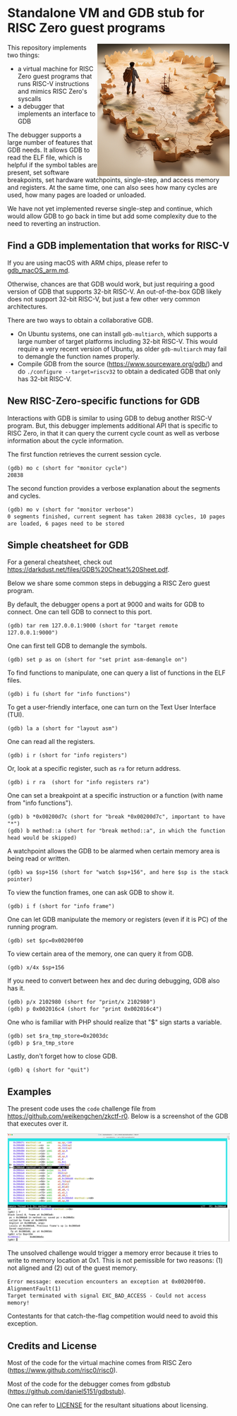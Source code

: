 # Standalone VM and GDB stub for RISC Zero guest programs

<img src="title.png" align="right" alt="a man walking on a map" width="300"/>

This repository implements two things:
- a virtual machine for RISC Zero guest programs that runs RISC-V instructions and mimics RISC Zero's syscalls
- a debugger that implements an interface to GDB

The debugger supports a large number of features that GDB needs. It allows GDB to read the ELF file, which is 
helpful if the symbol tables are present, set software breakpoints, set hardware watchpoints, single-step, 
and access memory and registers. At the same time, one can also sees how many cycles are used, how many pages 
are loaded or unloaded.

We have not yet implemented reverse single-step and continue, which would allow 
GDB to go back in time but add some complexity due to the need to reverting an instruction. 

## Find a GDB implementation that works for RISC-V

If you are using macOS with ARM chips, please refer to [gdb_macOS_arm.md](gdb_macOS_arm.md).

Otherwise, chances are that GDB would work, but just requiring a good version of GDB that 
supports 32-bit RISC-V. An out-of-the-box GDB likely does not support 32-bit RISC-V, but just a few other 
very common architectures. 

There are two ways to obtain a collaborative GDB.

- On Ubuntu systems, one can install `gdb-multiarch`, which supports a large number of target platforms including
  32-bit RISC-V. This would require a very recent version of Ubuntu, as older `gdb-multiarch` may fail to demangle
  the function names properly.
- Compile GDB from the source (https://www.sourceware.org/gdb/) and do `./configure --target=riscv32` to obtain a
  dedicated GDB that only has 32-bit RISC-V.

## New RISC-Zero-specific functions for GDB

Interactions with GDB is similar to using GDB to debug another RISC-V program. But, this debugger implements additional 
API that is specific to RISC Zero, in that it can query the current cycle count as well as verbose information about the 
cycle information.

The first function retrieves the current session cycle.
```gdb
(gdb) mo c (short for "monitor cycle")
20838
```

The second function provides a verbose explanation about the segments and cycles.
```gdb
(gdb) mo v (short for "monitor verbose")
0 segments finished, current segment has taken 20838 cycles, 10 pages are loaded, 6 pages need to be stored
```

## Simple cheatsheet for GDB

For a general cheatsheet, check out https://darkdust.net/files/GDB%20Cheat%20Sheet.pdf. 

Below we share some common steps in debugging a RISC Zero guest program.

By default, the debugger opens a port at 9000 and waits for GDB to connect. One can tell GDB to connect to this port.
```gdb
(gdb) tar rem 127.0.0.1:9000 (short for "target remote 127.0.0.1:9000")
```

One can first tell GDB to demangle the symbols.
```gdb
(gdb) set p as on (short for "set print asm-demangle on")
```

To find functions to manipulate, one can query a list of functions in the ELF files.
```gdb
(gdb) i fu (short for "info functions")
```

To get a user-friendly interface, one can turn on the Text User Interface (TUI). 
```gdb
(gdb) la a (short for "layout asm")
```

One can read all the registers.
```gdb
(gdb) i r (short for "info registers")
```

Or, look at a specific register, such as `ra` for return address.
```gdb
(gdb) i r ra  (short for "info registers ra")
```

One can set a breakpoint at a specific instruction or a function (with name from "info functions").
```gdb
(gdb) b *0x00200d7c (short for "break *0x00200d7c", important to have "*")
(gdb) b method::a (short for "break method::a", in which the function head would be skipped)
```

A watchpoint allows the GDB to be alarmed when certain memory area is being read or written. 
```gdb
(gdb) wa $sp+156 (short for "watch $sp+156", and here $sp is the stack pointer)
```

To view the function frames, one can ask GDB to show it.
```gdb
(gdb) i f (short for "info frame")
```

One can let GDB manipulate the memory or registers (even if it is PC) of the running program.
```gdb
(gdb) set $pc=0x00200f00
```

To view certain area of the memory, one can query it from GDB.
```gdb
(gdb) x/4x $sp+156 
```

If you need to convert between hex and dec during debugging, GDB also has it. 
```gdb
(gdb) p/x 2102980 (short for "print/x 2102980")
(gdb) p 0x002016c4 (short for "print 0x002016c4")
```

One who is familiar with PHP should realize that "$" sign starts a variable.
```gdb
(gdb) set $ra_tmp_store=0x2003dc
(gdb) p $ra_tmp_store
```

Lastly, don't forget how to close GDB.
```gdb
(gdb) q (short for "quit")
```

## Examples

The present code uses the `code` challenge file from https://github.com/weikengchen/zkctf-r0. 
Below is a screenshot of the GDB that executes over it.

![GDB example](./gdb.png)

The unsolved challenge would trigger a memory error because it tries to write to memory location
at 0x1. This is not pemissible for two reasons: (1) not aligned and (2) out of the guest memory.

```
Error message: execution encounters an exception at 0x00200f00. AlignmentFault(1)
Target terminated with signal EXC_BAD_ACCESS - Could not access memory!
```

Contestants for that catch-the-flag competition would need to avoid this exception.

## Credits and License

Most of the code for the virtual machine comes from RISC Zero (https://www.github.com/risc0/risc0). 

Most of the code for the debugger comes from gdbstub (https://github.com/daniel5151/gdbstub).

One can refer to [LICENSE](./LICENSE) for the resultant situations about licensing.

